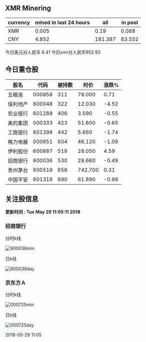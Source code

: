 ## XMR Minering

|currency|mined in last 24 hours|all|in pool|
|---|---|---|---|
|XMR|0.005|0.19|0.088|
|CNY|4.852|181.387|83.552|

今日美元对人民币 6.41	今日xmr对人民币952.93


## 今日重仓股 

|股名|代码|被持数|时价|涨跌%|
|---|---|---|---|---|
|五粮液|000858|311|78.000|0.71|
|保利地产|600048|322|12.030|-4.52|
|农业银行|601288|406|3.590|-0.55|
|美的集团|000333|423|51.600|-0.65|
|工商银行|601398|442|5.660|-1.74|
|格力电器|000651|504|46.120|-1.09|
|伊利股份|600887|519|28.050|4.59|
|招商银行|600036|530|28.660|-0.49|
|贵州茅台|600519|658|742.700|0.31|
|中国平安|601318|690|61.890|-0.98|

## 关注股信息
**更新时间 : Tue May 29 11:05:11 2018**
### 招商银行 
分时k线

![600036min](http://image.sinajs.cn/newchart/min/n/sh600036.gif)

日k线

![600036day](http://image.sinajs.cn/newchart/daily/n/sh600036.gif)

### 京东方Ａ 
分时k线

![000725min](http://image.sinajs.cn/newchart/min/n/sz000725.gif)

日k线

![000725day](http://image.sinajs.cn/newchart/daily/n/sz000725.gif)

2018-05-29 11:05